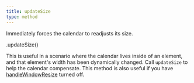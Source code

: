 ```yaml
---
title: updateSize
type: method
---
```


Immediately forces the calendar to readjusts its size.

<div class='spec' markdown='1'>
.updateSize()
</div>

This is useful in a scenario where the calendar lives inside of an element, and that element's width has been dynamically changed. Call `updateSize` to help the calendar compensate. This method is also useful if you have [handleWindowResize](handleWindowResize) turned off.
